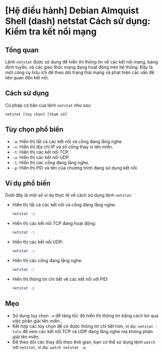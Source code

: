 # [Hệ điều hành] Debian Almquist Shell (dash) netstat Cách sử dụng: Kiểm tra kết nối mạng

## Tổng quan
Lệnh `netstat` được sử dụng để hiển thị thông tin về các kết nối mạng, bảng định tuyến, và các giao thức mạng đang hoạt động trên hệ thống. Đây là một công cụ hữu ích để theo dõi trạng thái mạng và phát hiện các vấn đề liên quan đến kết nối.

## Cách sử dụng
Cú pháp cơ bản của lệnh `netstat` như sau:

```
netstat [tùy chọn] [tham số]
```

## Tùy chọn phổ biến
- `-a`: Hiển thị tất cả các kết nối và cổng đang lắng nghe.
- `-n`: Hiển thị địa chỉ IP và số cổng thay vì tên miền.
- `-t`: Hiển thị các kết nối TCP.
- `-u`: Hiển thị các kết nối UDP.
- `-l`: Hiển thị các cổng đang lắng nghe.
- `-p`: Hiển thị PID và tên của chương trình đang sử dụng kết nối.

## Ví dụ phổ biến
Dưới đây là một số ví dụ thực tế về cách sử dụng lệnh `netstat`:

- Hiển thị tất cả các kết nối và cổng đang lắng nghe:
  ```bash
  netstat -a
  ```

- Hiển thị các kết nối TCP đang hoạt động:
  ```bash
  netstat -t
  ```

- Hiển thị các kết nối UDP:
  ```bash
  netstat -u
  ```

- Hiển thị các cổng đang lắng nghe:
  ```bash
  netstat -l
  ```

- Hiển thị thông tin chi tiết về các kết nối với PID:
  ```bash
  netstat -p
  ```

## Mẹo
- Sử dụng tùy chọn `-n` để tăng tốc độ hiển thị thông tin bằng cách bỏ qua việc phân giải tên miền.
- Kết hợp các tùy chọn để có được thông tin chi tiết hơn, ví dụ: `netstat -tuln` để xem các kết nối TCP và UDP đang lắng nghe mà không phân giải tên miền.
- Để theo dõi các thay đổi theo thời gian, bạn có thể sử dụng lệnh `watch` với `netstat`, ví dụ: `watch netstat -a`.